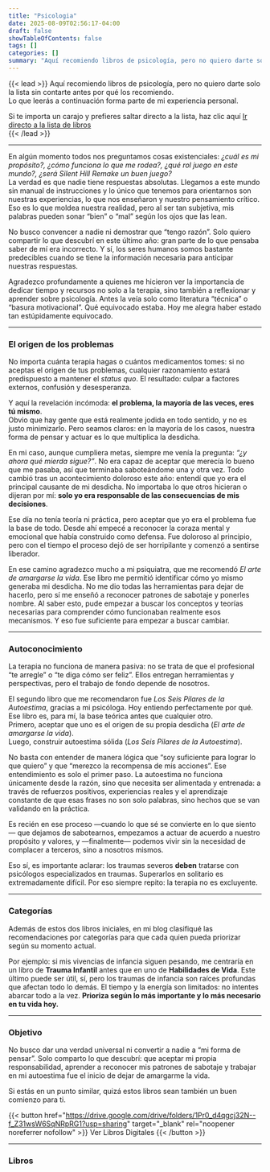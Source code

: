 ```yaml
---
title: "Psicologia"  
date: 2025-08-09T02:56:17-04:00  
draft: false
showTableOfContents: false
tags: []  
categories: []  
summary: "Aquí recomiendo libros de psicología, pero no quiero darte solo la lista sin contarte antes por qué los recomiendo."
---
```


{{< lead >}}
Aquí recomiendo libros de psicología, pero no quiero darte solo la lista sin contarte antes por qué los recomiendo.  
Lo que leerás a continuación forma parte de mi experiencia personal.

Si te importa un carajo y prefieres saltar directo a la lista, haz clic aquí [Ir directo a la lista de libros](#libros)  
{{< /lead >}}

---

En algún momento todos nos preguntamos cosas existenciales: *¿cuál es mi propósito?, ¿cómo funciona lo que me rodea?, ¿qué rol juego en este mundo?, ¿será Silent Hill Remake un buen juego?*  
La verdad es que nadie tiene respuestas absolutas. Llegamos a este mundo sin manual de instrucciones y lo único que tenemos para orientarnos son nuestras experiencias, lo que nos enseñaron y nuestro pensamiento crítico. Eso es lo que moldea nuestra realidad, pero al ser tan subjetiva, mis palabras pueden sonar “bien” o “mal” según los ojos que las lean.  

No busco convencer a nadie ni demostrar que “tengo razón”. Solo quiero compartir lo que descubrí en este último año: gran parte de lo que pensaba saber de mí era incorrecto. Y sí, los seres humanos somos bastante predecibles cuando se tiene la información necesaria para anticipar nuestras respuestas.  

Agradezco profundamente a quienes me hicieron ver la importancia de dedicar tiempo y recursos no solo a la terapia, sino también a reflexionar y aprender sobre psicología. Antes la veía solo como literatura “técnica” o “basura motivacional”. Qué equivocado estaba. Hoy me alegra haber estado tan estúpidamente equivocado.  

---

### El origen de los problemas  

No importa cuánta terapia hagas o cuántos medicamentos tomes: si no aceptas el origen de tus problemas, cualquier razonamiento estará predispuesto a mantener el *status quo*. El resultado: culpar a factores externos, confusión y desesperanza.  

Y aquí la revelación incómoda: **el problema, la mayoría de las veces, eres tú mismo**.  
Obvio que hay gente que está realmente jodida en todo sentido, y no es justo minimizarlo. Pero seamos claros: en la mayoría de los casos, nuestra forma de pensar y actuar es lo que multiplica la desdicha.  

En mi caso, aunque cumpliera metas, siempre me venía la pregunta: *“¿y ahora qué mierda sigue?”*. No era capaz de aceptar que merecía lo bueno que me pasaba, así que terminaba saboteándome una y otra vez. Todo cambió tras un acontecimiento doloroso este año: entendí que yo era el principal causante de mi desdicha. No importaba lo que otros hicieran o dijeran por mí: **solo yo era responsable de las consecuencias de mis decisiones**.  

Ese día no tenía teoría ni práctica, pero aceptar que yo era el problema fue la base de todo. Desde ahí empecé a reconocer la coraza mental y emocional que había construido como defensa. Fue doloroso al principio, pero con el tiempo el proceso dejó de ser horripilante y comenzó a sentirse liberador.  

En ese camino agradezco mucho a mi psiquiatra, que me recomendó *El arte de amargarse la vida*. Ese libro me permitió identificar cómo yo mismo generaba mi desdicha. No me dio todas las herramientas para dejar de hacerlo, pero sí me enseñó a reconocer patrones de sabotaje y ponerles nombre. Al saber esto, pude empezar a buscar los conceptos y teorías necesarias para comprender cómo funcionaban realmente esos mecanismos. Y eso fue suficiente para empezar a buscar cambiar.

---

### Autoconocimiento  

La terapia no funciona de manera pasiva: no se trata de que el profesional “te arregle” o “te diga cómo ser feliz”. Ellos entregan herramientas y perspectivas, pero el trabajo de fondo depende de nosotros.  

El segundo libro que me recomendaron fue *Los Seis Pilares de la Autoestima*, gracias a mi psicóloga. Hoy entiendo perfectamente por qué. Ese libro es, para mí, la base teórica antes que cualquier otro.  
Primero, aceptar que uno es el origen de su propia desdicha (*El arte de amargarse la vida*).  
Luego, construir autoestima sólida (*Los Seis Pilares de la Autoestima*).  

No basta con entender de manera lógica que “soy suficiente para lograr lo que quiero” y que “merezco la recompensa de mis acciones”. Ese entendimiento es solo el primer paso. La autoestima no funciona únicamente desde la razón, sino que necesita ser alimentada y entrenada: a través de refuerzos positivos, experiencias reales y el aprendizaje constante de que esas frases no son solo palabras, sino hechos que se van validando en la práctica.

Es recién en ese proceso —cuando lo que sé se convierte en lo que siento— que dejamos de sabotearnos, empezamos a actuar de acuerdo a nuestro propósito y valores, y —finalmente— podemos vivir sin la necesidad de complacer a terceros, sino a nosotros mismos.

Eso sí, es importante aclarar: los traumas severos **deben** tratarse con psicólogos especializados en traumas. Superarlos en solitario es extremadamente difícil. Por eso siempre repito: la terapia no es excluyente.  

---

### Categorías  

Además de estos dos libros iniciales, en mi blog clasifiqué las recomendaciones por categorías para que cada quien pueda priorizar según su momento actual.  

Por ejemplo: si mis vivencias de infancia siguen pesando, me centraría en un libro de **Trauma Infantil** antes que en uno de **Habilidades de Vida**. Este último puede ser útil, sí, pero los traumas de infancia son raíces profundas que afectan todo lo demás. El tiempo y la energía son limitados: no intentes abarcar todo a la vez. **Prioriza según lo más importante y lo más necesario en tu vida hoy.**  

---

### Objetivo  

No busco dar una verdad universal ni convertir a nadie a “mi forma de pensar”. Solo comparto lo que descubrí: que aceptar mi propia responsabilidad, aprender a reconocer mis patrones de sabotaje y trabajar en mi autoestima fue el inicio de dejar de amargarme la vida.  

Si estás en un punto similar, quizá estos libros sean también un buen comienzo para ti.

{{< button href="https://drive.google.com/drive/folders/1Pr0_d4qgcj32N--f_Z31wsW6SqNRpRG1?usp=sharing" target="_blank" rel="noopener noreferrer nofollow" >}}
Ver Libros Digitales
{{< /button >}}

---

### Libros